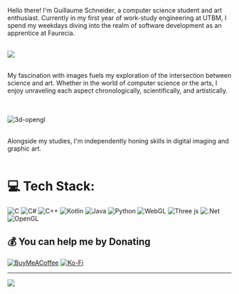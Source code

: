 Hello there! I'm Guillaume Schneider, a computer science student and art enthusiast. Currently in my first year of work-study engineering at UTBM, I spend my weekdays diving into the realm of software development as an apprentice at Faurecia.<br><br>

![](https://github-readme-stats.vercel.app/api/top-langs/?username=guillaume-schneider&theme=dark&hide_border=true&include_all_commits=true&count_private=true&layout=compact) <br><br>

My fascination with images fuels my exploration of the intersection between science and art. Whether in the world of computer science or the arts, I enjoy unraveling each aspect chronologically, scientifically, and artistically.<br><br><br>

![3d-opengl](https://github.com/guillaume-schneider/guillaume-schneider/assets/31308519/222c6e89-3883-4728-8434-7188c1eab230)<br><br>

Alongside my studies, I'm independently honing skills in digital imaging and graphic art.<br><br>

# 💻 Tech Stack:

![C](https://img.shields.io/badge/c-%2300599C.svg?style=for-the-badge&logo=c&logoColor=white) ![C#](https://img.shields.io/badge/c%23-%23239120.svg?style=for-the-badge&logo=c-sharp&logoColor=white) ![C++](https://img.shields.io/badge/c++-%2300599C.svg?style=for-the-badge&logo=c%2B%2B&logoColor=white) ![Kotlin](https://img.shields.io/badge/kotlin-%237F52FF.svg?style=for-the-badge&logo=kotlin&logoColor=white) ![Java](https://img.shields.io/badge/java-%23ED8B00.svg?style=for-the-badge&logo=openjdk&logoColor=white) ![Python](https://img.shields.io/badge/python-3670A0?style=for-the-badge&logo=python&logoColor=ffdd54) ![WebGL](https://img.shields.io/badge/WebGL-990000?logo=webgl&logoColor=white&style=for-the-badge) ![Three js](https://img.shields.io/badge/threejs-black?style=for-the-badge&logo=three.js&logoColor=white) ![.Net](https://img.shields.io/badge/.NET-5C2D91?style=for-the-badge&logo=.net&logoColor=white) ![OpenGL](https://img.shields.io/badge/OpenGL-%23FFFFFF.svg?style=for-the-badge&logo=opengl)

  ## 💰 You can help me by Donating
  [![BuyMeACoffee](https://img.shields.io/badge/Buy%20Me%20a%20Coffee-ffdd00?style=for-the-badge&logo=buy-me-a-coffee&logoColor=black)](https://buymeacoffee.com/guillaumeschneider) [![Ko-Fi](https://img.shields.io/badge/Ko--fi-F16061?style=for-the-badge&logo=ko-fi&logoColor=white)](https://ko-fi.com/guillaumeschneider) 

---
[![](https://visitcount.itsvg.in/api?id=guillaume-schneider&icon=4&color=2)](https://visitcount.itsvg.in)
